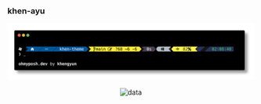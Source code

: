 ### khen-ayu

<p align="center">
	<img alt="data" src="khen-ayu.png">
</p>
<p align="center">
	<img alt="data" src="https://user-images.githubusercontent.com/78076796/180936261-2e0db6b6-0e94-4640-a6ff-bbfe71fc4161.png">
</p>
